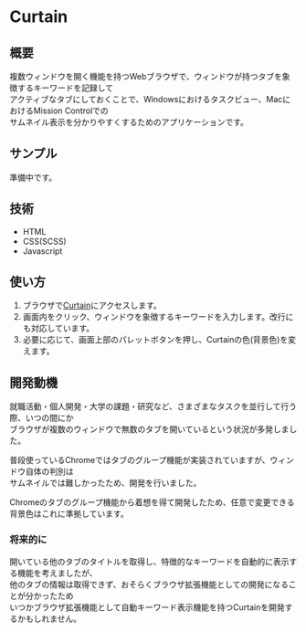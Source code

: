 # Curtain
## 概要
複数ウィンドウを開く機能を持つWebブラウザで、ウィンドウが持つタブを象徴するキーワードを記録して  
アクティブなタブにしておくことで、Windowsにおけるタスクビュー、MacにおけるMission Controlでの  
サムネイル表示を分かりやすくするためのアプリケーションです。

## サンプル
準備中です。

## 技術
- HTML
- CSS(SCSS)
- Javascript

## 使い方
1. ブラウザで[Curtain](https://mhousetree.github.io/Curtain/)にアクセスします。
2. 画面内をクリック、ウィンドウを象徴するキーワードを入力します。改行にも対応しています。
3. 必要に応じて、画面上部のパレットボタンを押し、Curtainの色(背景色)を変えます。

## 開発動機
就職活動・個人開発・大学の課題・研究など、さまざまなタスクを並行して行う際、いつの間にか  
ブラウザが複数のウィンドウで無数のタブを開いているという状況が多発しました。

普段使っているChromeではタブのグループ機能が実装されていますが、ウィンドウ自体の判別は  
サムネイルでは難しかったため、開発を行いました。

Chromeのタブのグループ機能から着想を得て開発したため、任意で変更できる背景色はこれに準拠しています。

### 将来的に
開いている他のタブのタイトルを取得し、特徴的なキーワードを自動的に表示する機能を考えましたが、  
他のタブの情報は取得できず、おそらくブラウザ拡張機能としての開発になることが分かったため  
いつかブラウザ拡張機能として自動キーワード表示機能を持つCurtainを開発するかもしれません。